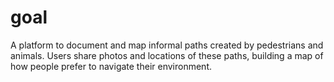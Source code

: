 # goal

A platform to document and map informal paths created by pedestrians and animals. Users share photos and locations of these paths, building a map of how people prefer to navigate their environment.
